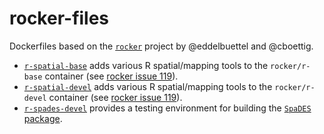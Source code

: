 # rocker-files

Dockerfiles based on the [`rocker`](https://github.com/rocker-org/rocker) project by @eddelbuettel and @cboettig.

* [`r-spatial-base`](https://registry.hub.docker.com/u/achubaty/r-spatial-base) adds various R spatial/mapping tools to the `rocker/r-base` container (see [rocker issue 119](https://github.com/rocker-org/rocker/issues/119)).
* [`r-spatial-devel`](https://registry.hub.docker.com/u/achubaty/r-spatial-devel) adds various R spatial/mapping tools to the `rocker/r-devel` container (see [rocker issue 119](https://github.com/rocker-org/rocker/issues/119)).
* [`r-spades-devel`](https://registry.hub.docker.com/u/achubaty/r-spades-devel) provides a testing environment for building the [`SpaDES` package](https://github.com/PredictiveEcology/SpaDES).
